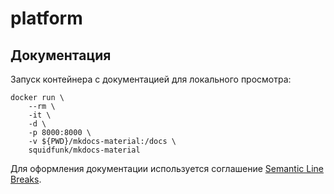 # platform

## Документация

Запуск контейнера с документацией для локального просмотра:

```shell
docker run \
    --rm \
    -it \
    -d \
    -p 8000:8000 \
    -v ${PWD}/mkdocs-material:/docs \
    squidfunk/mkdocs-material
```

Для оформления документации используется
соглашение [Semantic Line Breaks](https://sembr.org/).
